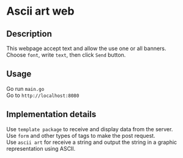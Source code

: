 # Ascii art web

## Description
This webpage accept text and allow the use one or all banners. <br> 
Choose ```font```, write ```text```, then click ```Send``` button.


## Usage
Go run ```main.go```
<br>
Go to ```http://localhost:8080```


## Implementation details
Use ```template package``` to receive and display data from the server.
<br>
Use ```form``` and other types of tags to make the post request.
<br>
Use ```ascii art``` for receive a string and output the string in a graphic representation using ASCII.
